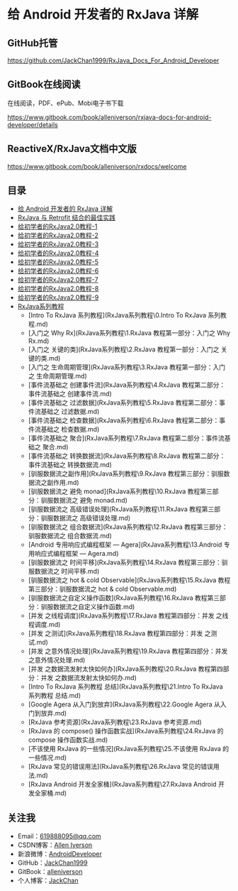 # 给 Android 开发者的 RxJava 详解

## GitHub托管

https://github.com/JackChan1999/RxJava_Docs_For_Android_Developer

## GitBook在线阅读

在线阅读，PDF、ePub、Mobi电子书下载

https://www.gitbook.com/book/alleniverson/rxjava-docs-for-android-developer/details

## ReactiveX/RxJava文档中文版

https://www.gitbook.com/book/alleniverson/rxdocs/welcome

## 目录

* [给 Android 开发者的 RxJava 详解](RxJava1.0/给Android开发者的RxJava详解.md)
* [RxJava 与 Retrofit 结合的最佳实践](RxJava1.0/RxJava与Retrofit结合的最佳实践.md)
* [给初学者的RxJava2.0教程-1](RxJava2.0/给初学者的RxJava2.0教程-1.md)
* [给初学者的RxJava2.0教程-2](RxJava2.0/给初学者的RxJava2.0教程-2.md)
* [给初学者的RxJava2.0教程-3](RxJava2.0/给初学者的RxJava2.0教程-3.md)
* [给初学者的RxJava2.0教程-4](RxJava2.0/给初学者的RxJava2.0教程-4.md)
* [给初学者的RxJava2.0教程-5](RxJava2.0/给初学者的RxJava2.0教程-5.md)
* [给初学者的RxJava2.0教程-6](RxJava2.0/给初学者的RxJava2.0教程-6.md)
* [给初学者的RxJava2.0教程-7](RxJava2.0/给初学者的RxJava2.0教程-7.md)
* [给初学者的RxJava2.0教程-8](RxJava2.0/给初学者的RxJava2.0教程-8.md)
* [给初学者的RxJava2.0教程-9](RxJava2.0/给初学者的RxJava2.0教程-9.md)
* [RxJava系列教程](RxJava系列教程\README.md)
    * [Intro To RxJava 系列教程](RxJava系列教程\0.Intro To RxJava 系列教程.md)
    * [入门之 Why Rx](RxJava系列教程\1.RxJava 教程第一部分：入门之 Why Rx.md)
    * [入门之 关键的类](RxJava系列教程\2.RxJava 教程第一部分：入门之 关键的类.md)
    * [入门之 生命周期管理](RxJava系列教程\3.RxJava 教程第一部分：入门之 生命周期管理.md)
    * [事件流基础之 创建事件流](RxJava系列教程\4.RxJava 教程第二部分：事件流基础之 创建事件流.md)
    * [事件流基础之 过滤数据](RxJava系列教程\5.RxJava 教程第二部分：事件流基础之 过滤数据.md)
    * [事件流基础之 检查数据](RxJava系列教程\6.RxJava 教程第二部分：事件流基础之 检查数据.md)
    * [事件流基础之 聚合](RxJava系列教程\7.RxJava 教程第二部分：事件流基础之 聚合.md)
    * [事件流基础之 转换数据流](RxJava系列教程\8.RxJava 教程第二部分：事件流基础之 转换数据流.md)
    * [驯服数据流之副作用](RxJava系列教程\9.RxJava 教程第三部分：驯服数据流之副作用.md)
    * [驯服数据流之 避免 monad](RxJava系列教程\10.RxJava 教程第三部分：驯服数据流之 避免 monad.md)
    * [驯服数据流之 高级错误处理](RxJava系列教程\11.RxJava 教程第三部分：驯服数据流之 高级错误处理.md)
    * [驯服数据流之 组合数据流](RxJava系列教程\12.RxJava 教程第三部分：驯服数据流之 组合数据流.md)
    * [Android 专用响应式编程框架 — Agera](RxJava系列教程\13.Android 专用响应式编程框架 — Agera.md)
    * [驯服数据流之 时间平移](RxJava系列教程\14.RxJava 教程第三部分：驯服数据流之 时间平移.md)
    * [驯服数据流之 hot & cold Observable](RxJava系列教程\15.RxJava 教程第三部分：驯服数据流之 hot & cold Observable.md)
    * [驯服数据流之自定义操作函数](RxJava系列教程\16.RxJava 教程第三部分：驯服数据流之自定义操作函数.md)
    * [并发 之线程调度](RxJava系列教程\17.RxJava 教程第四部分：并发 之线程调度.md)
    * [并发 之测试](RxJava系列教程\18.RxJava 教程第四部分：并发 之测试.md)
    * [并发 之意外情况处理](RxJava系列教程\19.RxJava 教程第四部分：并发 之意外情况处理.md)
    * [并发 之数据流发射太快如何办](RxJava系列教程\20.RxJava 教程第四部分：并发 之数据流发射太快如何办.md)
    * [Intro To RxJava 系列教程 总结](RxJava系列教程\21.Intro To RxJava 系列教程 总结.md)
    * [Google Agera 从入门到放弃](RxJava系列教程\22.Google Agera 从入门到放弃.md)
    * [RxJava 参考资源](RxJava系列教程\23.RxJava 参考资源.md)
    * [RxJava 的 compose() 操作函数实战](RxJava系列教程\24.RxJava 的 compose 操作函数实战.md)
    * [不该使用 RxJava 的一些情况](RxJava系列教程\25.不该使用 RxJava 的一些情况.md)
    * [RxJava 常见的错误用法](RxJava系列教程\26.RxJava 常见的错误用法.md)
    * [RxJava Android 开发全家桶](RxJava系列教程\27.RxJava Android 开发全家桶.md)

## 关注我

- Email：<619888095@qq.com>
- CSDN博客：[Allen Iverson](http://blog.csdn.net/axi295309066)
- 新浪微博：[AndroidDeveloper](http://weibo.com/u/1848214604?topnav=1&wvr=6&topsug=1&is_all=1)
- GitHub：[JackChan1999](https://github.com/JackChan1999)
- GitBook：[alleniverson](https://www.gitbook.com/@alleniverson)
- 个人博客：[JackChan](https://jackchan1999.github.io/)
